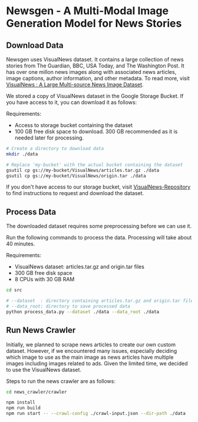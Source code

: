 # Newsgen - A Multi-Modal Image Generation Model for News Stories

## Download Data

Newsgen uses VisualNews dataset. It contains a large collection of news stories
from The Guardian, BBC, USA Today, and The Washington Post.
It has over one millon news images along with associated news articles,
image captions, author information, and other metadata. To read more, visit
[VisualNews : A Large Multi-source News Image Dataset](https://www.arxiv-vanity.com/papers/2010.03743/).

We stored a copy of VisualNews dataset in the Google Storage Bucket.
If you have access to it, you can download it as follows:

Requirements:
- Access to storage bucket containing the dataset
- 100 GB free disk space to download. 300 GB recommended as it is needed later for processing.

```sh
# Create a directory to download data
mkdir ./data

# Replace 'my-bucket' with the actual bucket containing the dataset
gsutil cp gs://my-bucket/VisualNews/articles.tar.gz ./data
gsutil cp gs://my-bucket/VisualNews/origin.tar ./data
```

If you don't have access to our storage bucket, visit
[VisualNews-Repository](https://github.com/FuxiaoLiu/VisualNews-Repository) to
find instructions to request and download the dataset.


## Process Data

The downloaded dataset requires some preprocessing before we can use it.

Run the following commands to process the data.
Processing will take about 40 minutes.

Requirements:
- VisualNews dataset: articles.tar.gz and origin.tar files
- 300 GB free disk space
- 8 CPUs with 30 GB RAM

```sh
cd src

# --dataset  : directory containing articles.tar.gz and origin.tar files
# --data_root: directory to save processed data
python process_data.py --dataset ./data --data_root ./data
```


## Run News Crawler

Initially, we planned to scrape news articles to create our own custom dataset.
However, if we encountered many issues, especially deciding which image to use
as the main image as news articles have multiple images including images related
to ads. Given the limited time, we decided to use the VisualNews dataset.

Steps to run the news crawler are as follows:

```sh
cd news_crawler/crawler

npm install
npm run build
npm run start -- --crawl-config ./crawl-input.json --dir-path ./data
```
